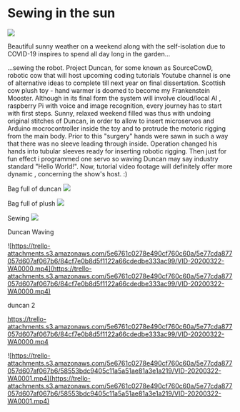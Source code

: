 # Sewing in the sun

![](https://trello-attachments.s3.amazonaws.com/5e6761c0278e490cf760c60a/5e77cda877057d607af067b6/ec9c37a5ab823ee9e57f7f07766af5d5/VID-20200322-WA0000_1.gif)

Beautiful sunny weather on a weekend along with the self-isolation due to COVID-19 inspires to spend all day long in the garden... 

...sewing the robot. 
Project Duncan, for some known as SourceCowD, robotic cow that will host upcoming coding tutorials Youtube channel is one of alternative ideas to complete till next year on final dissertation. Scottish cow plush toy - hand warmer is doomed to become my Frankenstein Mooster. Although in its final form the system will involve cloud/local AI , raspberry Pi with voice and image recognition, every journey has to start with first steps. 
Sunny, relaxed weekend filled was thus with undoing original stitches of Duncan, in order to allow to insert microservos and Arduino mocrocontroller inside the toy and to protrude the motoric rigging from the main body. Prior to this "surgery" hands were sawn in such a way that there was no sleeve leading through inside. Operation changed his hands into tubular sleeves ready for inserting robotic rigging. Then just for fun effect i programmed one servo so waving Duncan may say industry standard "Hello World!". Now, tutorial video footage will  definitely offer more dynamic , concerning the show's host. :)


Bag full of duncan
![](https://trello-attachments.s3.amazonaws.com/5e6761c0278e490cf760c60a/5e77cda877057d607af067b6/0dcfcc27e4c2fd73b17173c444360ca5/20200322_173810.jpg)

Bag full of plush
![](https://trello-attachments.s3.amazonaws.com/5e6761c0278e490cf760c60a/5e77cda877057d607af067b6/008e34b2de6ea9895c94ee9da3adc23f/20200322_215032.jpg)

Sewing 
![](https://trello-attachments.s3.amazonaws.com/5e6761c0278e490cf760c60a/5e77cda877057d607af067b6/1a942990c73370c6616c248388480dbc/20200322_090408.jpg)

Duncan Waving

![https://trello-attachments.s3.amazonaws.com/5e6761c0278e490cf760c60a/5e77cda877057d607af067b6/84cf7e0b8d5f1122a66cdedbe333ac99/VID-20200322-WA0000.mp4](https://trello-attachments.s3.amazonaws.com/5e6761c0278e490cf760c60a/5e77cda877057d607af067b6/84cf7e0b8d5f1122a66cdedbe333ac99/VID-20200322-WA0000.mp4)

duncan 2

https://trello-attachments.s3.amazonaws.com/5e6761c0278e490cf760c60a/5e77cda877057d607af067b6/84cf7e0b8d5f1122a66cdedbe333ac99/VID-20200322-WA0000.mp4

![https://trello-attachments.s3.amazonaws.com/5e6761c0278e490cf760c60a/5e77cda877057d607af067b6/58553bdc9405c11a5a51ae81a3e1a219/VID-20200322-WA0001.mp4](https://trello-attachments.s3.amazonaws.com/5e6761c0278e490cf760c60a/5e77cda877057d607af067b6/58553bdc9405c11a5a51ae81a3e1a219/VID-20200322-WA0001.mp4)

